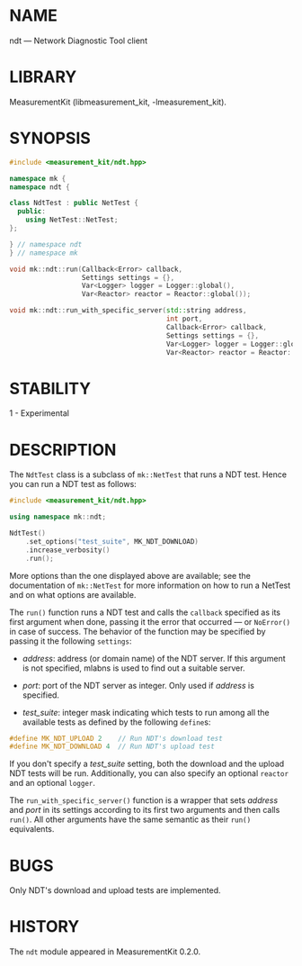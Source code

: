 # NAME
ndt &mdash; Network Diagnostic Tool client

# LIBRARY
MeasurementKit (libmeasurement_kit, -lmeasurement_kit).

# SYNOPSIS
```C++
#include <measurement_kit/ndt.hpp>

namespace mk {
namespace ndt {

class NdtTest : public NetTest {
  public:
    using NetTest::NetTest;
};

} // namespace ndt
} // namespace mk

void mk::ndt::run(Callback<Error> callback,
                  Settings settings = {},
                  Var<Logger> logger = Logger::global(),
                  Var<Reactor> reactor = Reactor::global());

void mk::ndt::run_with_specific_server(std::string address,
                                       int port,
                                       Callback<Error> callback,
                                       Settings settings = {},
                                       Var<Logger> logger = Logger::global(),
                                       Var<Reactor> reactor = Reactor::global());
```

# STABILITY

1 - Experimental

# DESCRIPTION

The `NdtTest` class is a subclass of `mk::NetTest` that runs a NDT test. Hence you
can run a NDT test as follows:

```C++
#include <measurement_kit/ndt.hpp>

using namespace mk::ndt;

NdtTest()
    .set_options("test_suite", MK_NDT_DOWNLOAD)
    .increase_verbosity()
    .run();
```

More options than the one displayed above are available; see the documentation of
`mk::NetTest` for more information on how to run a NetTest and on what options are
available.

The `run()` function runs a NDT test and calls the `callback` specified as its first
argument when done, passing it the error that occurred &mdash; or `NoError()` in case
of success. The behavior of the function may be specified by passing it the
following `settings`:

- *address*: address (or domain name) of the NDT server. If this argument is not
  specified, mlabns is used to find out a suitable server.

- *port*: port of the NDT server as integer. Only used if *address* is specified.

- *test_suite*: integer mask indicating which tests to run among all the available
  tests as defined by the following `define`s:

```C++
#define MK_NDT_UPLOAD 2    // Run NDT's download test
#define MK_NDT_DOWNLOAD 4  // Run NDT's upload test
```

If you don't specify a *test_suite* setting, both the download and the upload NDT
tests will be run. Additionally, you can also specify an optional `reactor` and
an optional `logger`.

The `run_with_specific_server()` function is a wrapper that sets *address* and *port*
in its settings according to its first two arguments and then calls `run()`. All other
arguments have the same semantic as their `run()` equivalents.

# BUGS

Only NDT's download and upload tests are implemented.

# HISTORY

The `ndt` module appeared in MeasurementKit 0.2.0.
